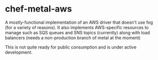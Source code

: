 # chef-metal-aws

A mostly-functional implementation of an AWS driver that doesn't use fog
(for a variety of reasons). It also implements AWS-specific resources to
manage such as SQS queues and SNS topics (currently) along with load
balancers (needs a non-production branch of metal at the moment) 

This is not quite ready for public consumption and is under active
development.
